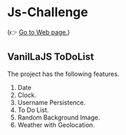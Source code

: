 # Js-Challenge
(👉 [Go to Web page.](https://seojeongho.github.io/Js-Challenge/))
## VanilLaJS ToDoList
The project has the following features.
1. Date
2. Clock.
3. Username Persistence.
4. To Do List.
5. Random Background Image.
6. Weather with Geolocation.
